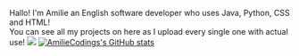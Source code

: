 Hallo! I'm Amilie an English software developer who uses Java, Python, CSS and HTML!<br>
You can see all my projects on here as I upload every single one with actual use!
![](https://komarev.com/ghpvc/?username=AmilieCoding)
[![AmilieCodings's GitHub stats](https://github-readme-stats.vercel.app/api?username=AmilieCoding&show_icons=true&theme=tokyonight)](https://github.com/anuraghazra/github-readme-stats)
